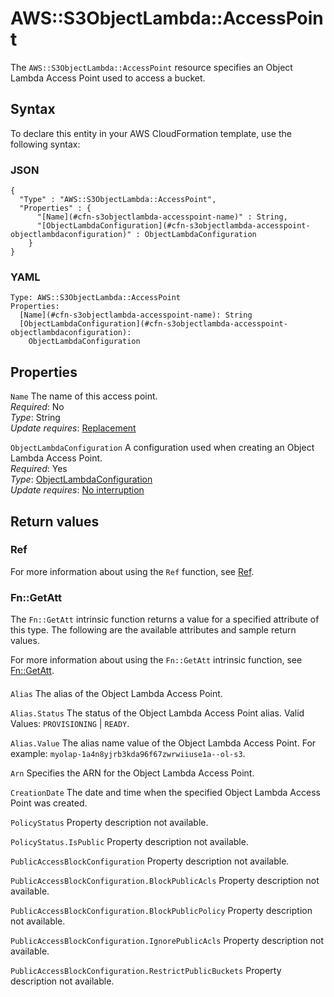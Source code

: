 # AWS::S3ObjectLambda::AccessPoint<a name="aws-resource-s3objectlambda-accesspoint"></a>

The `AWS::S3ObjectLambda::AccessPoint` resource specifies an Object Lambda Access Point used to access a bucket\.

## Syntax<a name="aws-resource-s3objectlambda-accesspoint-syntax"></a>

To declare this entity in your AWS CloudFormation template, use the following syntax:

### JSON<a name="aws-resource-s3objectlambda-accesspoint-syntax.json"></a>

```
{
  "Type" : "AWS::S3ObjectLambda::AccessPoint",
  "Properties" : {
      "[Name](#cfn-s3objectlambda-accesspoint-name)" : String,
      "[ObjectLambdaConfiguration](#cfn-s3objectlambda-accesspoint-objectlambdaconfiguration)" : ObjectLambdaConfiguration
    }
}
```

### YAML<a name="aws-resource-s3objectlambda-accesspoint-syntax.yaml"></a>

```
Type: AWS::S3ObjectLambda::AccessPoint
Properties:
  [Name](#cfn-s3objectlambda-accesspoint-name): String
  [ObjectLambdaConfiguration](#cfn-s3objectlambda-accesspoint-objectlambdaconfiguration):
    ObjectLambdaConfiguration
```

## Properties<a name="aws-resource-s3objectlambda-accesspoint-properties"></a>

`Name` <a name="cfn-s3objectlambda-accesspoint-name"></a>
The name of this access point\.  
_Required_: No  
_Type_: String  
_Update requires_: [Replacement](https://docs.aws.amazon.com/AWSCloudFormation/latest/UserGuide/using-cfn-updating-stacks-update-behaviors.html#update-replacement)

`ObjectLambdaConfiguration` <a name="cfn-s3objectlambda-accesspoint-objectlambdaconfiguration"></a>
A configuration used when creating an Object Lambda Access Point\.  
_Required_: Yes  
_Type_: [ObjectLambdaConfiguration](aws-properties-s3objectlambda-accesspoint-objectlambdaconfiguration.md)  
_Update requires_: [No interruption](https://docs.aws.amazon.com/AWSCloudFormation/latest/UserGuide/using-cfn-updating-stacks-update-behaviors.html#update-no-interrupt)

## Return values<a name="aws-resource-s3objectlambda-accesspoint-return-values"></a>

### Ref<a name="aws-resource-s3objectlambda-accesspoint-return-values-ref"></a>

For more information about using the `Ref` function, see [Ref](https://docs.aws.amazon.com/AWSCloudFormation/latest/UserGuide/intrinsic-function-reference-ref.html)\.

### Fn::GetAtt<a name="aws-resource-s3objectlambda-accesspoint-return-values-fn--getatt"></a>

The `Fn::GetAtt` intrinsic function returns a value for a specified attribute of this type\. The following are the available attributes and sample return values\.

For more information about using the `Fn::GetAtt` intrinsic function, see [Fn::GetAtt](https://docs.aws.amazon.com/AWSCloudFormation/latest/UserGuide/intrinsic-function-reference-getatt.html)\.

#### <a name="aws-resource-s3objectlambda-accesspoint-return-values-fn--getatt-fn--getatt"></a>

`Alias` <a name="Alias-fn::getatt"></a>
The alias of the Object Lambda Access Point\.

`Alias.Status` <a name="Alias.Status-fn::getatt"></a>
The status of the Object Lambda Access Point alias\. Valid Values: `PROVISIONING` \| `READY`\.

`Alias.Value` <a name="Alias.Value-fn::getatt"></a>
The alias name value of the Object Lambda Access Point\. For example: `myolap-1a4n8yjrb3kda96f67zwrwiiuse1a--ol-s3`\.

`Arn` <a name="Arn-fn::getatt"></a>
Specifies the ARN for the Object Lambda Access Point\.

`CreationDate` <a name="CreationDate-fn::getatt"></a>
The date and time when the specified Object Lambda Access Point was created\.

`PolicyStatus` <a name="PolicyStatus-fn::getatt"></a>
Property description not available\.

`PolicyStatus.IsPublic` <a name="PolicyStatus.IsPublic-fn::getatt"></a>
Property description not available\.

`PublicAccessBlockConfiguration` <a name="PublicAccessBlockConfiguration-fn::getatt"></a>
Property description not available\.

`PublicAccessBlockConfiguration.BlockPublicAcls` <a name="PublicAccessBlockConfiguration.BlockPublicAcls-fn::getatt"></a>
Property description not available\.

`PublicAccessBlockConfiguration.BlockPublicPolicy` <a name="PublicAccessBlockConfiguration.BlockPublicPolicy-fn::getatt"></a>
Property description not available\.

`PublicAccessBlockConfiguration.IgnorePublicAcls` <a name="PublicAccessBlockConfiguration.IgnorePublicAcls-fn::getatt"></a>
Property description not available\.

`PublicAccessBlockConfiguration.RestrictPublicBuckets` <a name="PublicAccessBlockConfiguration.RestrictPublicBuckets-fn::getatt"></a>
Property description not available\.
